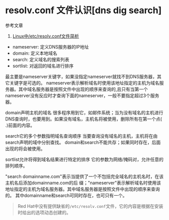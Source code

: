 # resolv.conf 文件认识[dns dig search]

参考文章

1. [Linux中/etc/resolv.conf文件简析](https://blog.csdn.net/lcr_happy/article/details/54867510)

- nameserver:     定义DNS服务器的IP地址
- domain:         定义本地域名
- search:         定义域名的搜索列表
- sortlist:       对返回的域名进行排序

最主要是nameserver关键字，如果没指定nameserver就找不到DNS服务器，其它关键字是可选的。
nameserver表示解析域名时使用该地址指定的主机为域名服务器。其中域名服务器是按照文件中出现的顺序来查询的,且只有当第一个nameserver没有反应时才查询下面的nameserver，一般不要指定超过3个服务器。

domain声明主机的域名 很多程序用到它，如邮件系统；当为没有域名的主机进行DNS查询时，也要用到。如果没有域名，主机名将被使用，删除所有在第一个点( .)前面的内容。

search它的多个参数指明域名查询顺序 当要查询没有域名的主机，主机将在由search声明的域中分别查找。
domain和search不能共存；如果同时存在，后面出现的将会被使用。

sortlist允许将得到域名结果进行特定的排序 它的参数为网络/掩码对，允许任意的排列顺序。

"search domainname.com"表示当提供了一个不包括完全域名的主机名时，在该主机名后添加domainname.com的后 缀；"nameserver"表示解析域名时使用该地址指定的主机为域名服务器。其中域名服务器是按照文件中出现的顺序来查询的。
其中domainname和search可同时存在，也可只有一个。

> Red Hat中没有提供缺省的`/etc/resolv.conf`文件，它的内容是根据在安装时给出的选项动态创建的。

